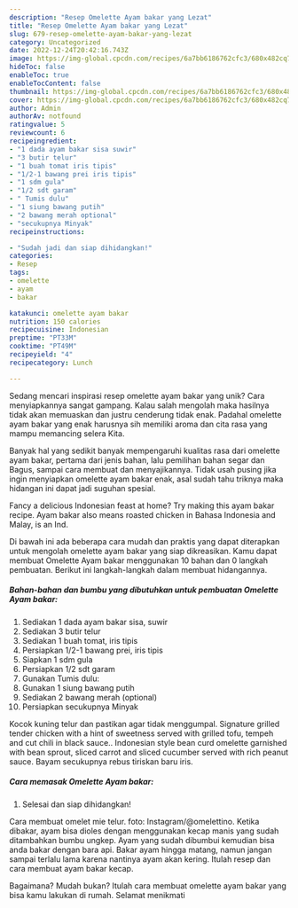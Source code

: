 ```yaml
---
description: "Resep Omelette Ayam bakar yang Lezat"
title: "Resep Omelette Ayam bakar yang Lezat"
slug: 679-resep-omelette-ayam-bakar-yang-lezat
category: Uncategorized
date: 2022-12-24T20:42:16.743Z
image: https://img-global.cpcdn.com/recipes/6a7bb6186762cfc3/680x482cq70/omelette-ayam-bakar-foto-resep-utama.jpg
hideToc: false
enableToc: true
enableTocContent: false
thumbnail: https://img-global.cpcdn.com/recipes/6a7bb6186762cfc3/680x482cq70/omelette-ayam-bakar-foto-resep-utama.jpg
cover: https://img-global.cpcdn.com/recipes/6a7bb6186762cfc3/680x482cq70/omelette-ayam-bakar-foto-resep-utama.jpg
author: Admin
authorAv: notfound
ratingvalue: 5
reviewcount: 6
recipeingredient:
- "1 dada ayam bakar sisa suwir"
- "3 butir telur"
- "1 buah tomat iris tipis"
- "1/2-1 bawang prei iris tipis"
- "1 sdm gula"
- "1/2 sdt garam"
- " Tumis dulu"
- "1 siung bawang putih"
- "2 bawang merah optional"
- "secukupnya Minyak"
recipeinstructions:

- "Sudah jadi dan siap dihidangkan!"
categories:
- Resep
tags:
- omelette
- ayam
- bakar

katakunci: omelette ayam bakar 
nutrition: 150 calories
recipecuisine: Indonesian
preptime: "PT33M"
cooktime: "PT49M"
recipeyield: "4"
recipecategory: Lunch

---
```





Sedang mencari inspirasi resep omelette ayam bakar yang unik? Cara menyiapkannya sangat gampang. Kalau salah mengolah maka hasilnya tidak akan memuaskan dan justru cenderung tidak enak. Padahal omelette ayam bakar yang enak harusnya sih memiliki aroma dan cita rasa yang mampu memancing selera Kita.





Banyak hal yang sedikit banyak mempengaruhi kualitas rasa dari omelette ayam bakar, pertama dari jenis bahan, lalu pemilihan bahan segar dan Bagus, sampai cara membuat dan menyajikannya. Tidak usah pusing jika ingin menyiapkan omelette ayam bakar enak,      asal sudah tahu triknya maka hidangan ini dapat jadi suguhan spesial.














Fancy a delicious Indonesian feast at home? Try making this ayam bakar recipe. Ayam bakar also means roasted chicken in Bahasa Indonesia and Malay, is an Ind.






Di bawah ini ada beberapa cara mudah dan praktis yang dapat diterapkan untuk mengolah omelette ayam bakar yang siap dikreasikan. Kamu dapat membuat Omelette Ayam bakar menggunakan 10 bahan dan 0 langkah pembuatan. Berikut ini langkah-langkah dalam membuat hidangannya.

<!--inarticleads1-->

##### Bahan-bahan dan bumbu yang dibutuhkan untuk pembuatan Omelette Ayam bakar:

1. Sediakan 1 dada ayam bakar sisa, suwir
1. Sediakan 3 butir telur
1. Sediakan 1 buah tomat, iris tipis
1. Persiapkan 1/2-1 bawang prei, iris tipis
1. Siapkan 1 sdm gula
1. Persiapkan 1/2 sdt garam
1. Gunakan  Tumis dulu:
1. Gunakan 1 siung bawang putih
1. Sediakan 2 bawang merah (optional)
1. Persiapkan secukupnya Minyak


Kocok kuning telur dan pastikan agar tidak menggumpal. Signature grilled tender chicken with a hint of sweetness served with grilled tofu, tempeh and cut chili in black sauce.. Indonesian style bean curd omelette garnished with bean sprout, sliced carrot and sliced cucumber served with rich peanut sauce. Bayam secukupnya rebus tiriskan baru iris. 

<!--inarticleads2-->

##### Cara memasak Omelette Ayam bakar:


1. Selesai dan siap dihidangkan!

Cara membuat omelet mie telur. foto: Instagram/@omelettino. Ketika dibakar, ayam bisa dioles dengan menggunakan kecap manis yang sudah ditambahkan bumbu ungkep. Ayam yang sudah dibumbui kemudian bisa anda bakar dengan bara api. Bakar ayam hingga matang, namun jangan sampai terlalu lama karena nantinya ayam akan kering. Itulah resep dan cara membuat ayam bakar kecap. 

Bagaimana? Mudah bukan? Itulah cara membuat omelette ayam bakar yang bisa kamu lakukan di rumah. Selamat menikmati
